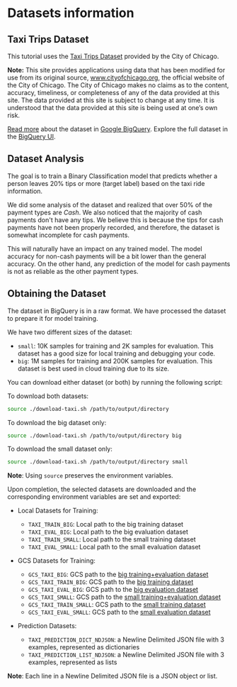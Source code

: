 # Datasets information

## Taxi Trips Dataset

This tutorial uses the  [Taxi Trips Dataset](https://data.cityofchicago.org/Transportation/Taxi-Trips/wrvz-psew) 
provided by the City of Chicago.

**Note:** This site provides applications using data that has been modified
for use from its original source, www.cityofchicago.org, the official website of
the City of Chicago. The City of Chicago makes no claims as to the content,
accuracy, timeliness, or completeness of any of the data provided at this site.
The data provided at this site is subject to change at any time. It is
understood that the data provided at this site is being used at one’s own risk.

[Read more](https://cloud.google.com/bigquery/public-data/chicago-taxi) about
the dataset in [Google BigQuery](https://cloud.google.com/bigquery/). Explore
the full dataset in the
[BigQuery UI](https://bigquery.cloud.google.com/dataset/bigquery-public-data:chicago_taxi_trips).

## Dataset Analysis

The goal is to train a Binary Classification model that predicts whether a person leaves 20% tips or more (target label) 
based on the taxi ride information.

We did some analysis of the dataset and realized that over 50% of the payment types are *Cash*.
We also noticed that the majority of cash payments don't have any tips. We believe this is because
the tips for cash payments have not been properly recorded, and therefore, the dataset is somewhat
incomplete for cash payments. 

This will naturally have an impact on any trained model. The model accuracy for non-cash payments
will be a bit lower than the general accuracy. On the other hand, any prediction of the model
for cash payments is not as reliable as the other payment types.

## Obtaining the Dataset

The dataset in BigQuery is in a raw format. We have processed the dataset to prepare it for model training.

We have two different sizes of the dataset:

* `small`: 10K samples for training and 2K samples for evaluation. This dataset has a good size for local training and debugging your code.
* `big`:   1M samples for training and 200K samples for evaluation. This dataset is best used in cloud training due to its size.

You can download either dataset (or both) by running the following script:

To download both datasets:

```bash
source ./download-taxi.sh /path/to/output/directory
```

To download the big dataset only:

```bash
source ./download-taxi.sh /path/to/output/directory big
```

To download the small dataset only:
```bash
source ./download-taxi.sh /path/to/output/directory small
```

**Note**: Using `source` preserves the environment variables.

Upon completion, the selected datasets are downloaded and the corresponding 
environment variables are set and exported:

* Local Datasets for Training:

  * `TAXI_TRAIN_BIG`: Local path to the big training dataset
  * `TAXI_EVAL_BIG`: Local path to the big evaluation dataset
  * `TAXI_TRAIN_SMALL`: Local path to the small training dataset
  * `TAXI_EVAL_SMALL`: Local path to the small evaluation dataset

* GCS Datasets for Training:

  * `GCS_TAXI_BIG`: GCS path to the [big training+evaluation dataset](https://storage.googleapis.com/cloud-samples-data/ml-engine/chicago_taxi/training/big/taxi_trips.csv)
  * `GCS_TAXI_TRAIN_BIG`: GCS path to the [big training dataset](https://storage.googleapis.com/cloud-samples-data/ml-engine/chicago_taxi/training/big/taxi_trips_train.csv)
  * `GCS_TAXI_EVAL_BIG`: GCS path to the [big evaluation dataset](https://storage.googleapis.com/cloud-samples-data/ml-engine/chicago_taxi/training/big/taxi_trips_eval.csv)
  * `GCS_TAXI_SMALL`: GCS path to the [small training+evaluation dataset](https://storage.googleapis.com/cloud-samples-data/ml-engine/chicago_taxi/training/small/taxi_trips.csv)
  * `GCS_TAXI_TRAIN_SMALL`: GCS path to the [small training dataset](https://storage.googleapis.com/cloud-samples-data/ml-engine/chicago_taxi/training/small/taxi_trips_train.csv)
  * `GCS_TAXI_EVAL_SMALL`: GCS path to the [small evaluation dataset](https://storage.googleapis.com/cloud-samples-data/ml-engine/chicago_taxi/training/small/taxi_trips_eval.csv)

* Prediction Datasets:

  * `TAXI_PREDICTION_DICT_NDJSON`: a Newline Delimited JSON file with 3 examples, represented as dictionaries
  * `TAXI_PREDICTION_LIST_NDJSON`: a Newline Delimited JSON file with 3 examples, represented as lists

**Note**: Each line in a Newline Delimited JSON file is a JSON object or list.
